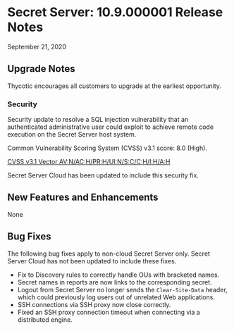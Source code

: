 [title]: # (Secret Server Release Notes 10.9.000001)
[tags]: # (Release Notes)
[priority]: #
[display]: # (all)

# Secret Server: 10.9.000001 Release Notes

September 21, 2020

## Upgrade Notes

Thycotic encourages all customers to upgrade at the earliest opportunity. 

### Security

Security update to resolve a SQL injection vulnerability that an authenticated administrative user could exploit to achieve remote code execution on the Secret Server host system. 

Common Vulnerability Scoring System (CVSS) v3.1 score: 8.0 (High). 

[CVSS v3.1 Vector AV:N/AC:H/PR:H/UI:N/S:C/C:H/I:H/A:H](https://nvd.nist.gov/vuln-metrics/cvss/v3-calculator?vector=AV:N/AC:H/PR:H/UI:N/S:C/C:H/I:H/A:H&version=3.1)

Secret Server Cloud has been updated to include this security fix. 

## New Features and Enhancements

None

## Bug Fixes

The following bug fixes apply to non-cloud Secret Server only. Secret Server Cloud has not been updated to include these fixes. 

- Fix to Discovery rules to correctly handle OUs with bracketed names. 
- Secret names in reports are now links to the corresponding secret. 
- Logout from Secret Server no longer sends the `Clear-Site-Data` header, which could previously log users out of unrelated Web applications. 
- SSH connections via SSH proxy now close correctly. 
- Fixed an SSH proxy connection timeout when connecting via a distributed engine. 